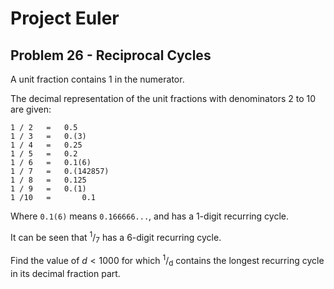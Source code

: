 # Project Euler

## Problem 26 - Reciprocal Cycles

A unit fraction contains 1 in the numerator.

The decimal representation of the unit fractions with denominators 2 to 10 are given:

    1 / 2	= 	0.5
    1 / 3	= 	0.(3)
    1 / 4	= 	0.25
    1 / 5	= 	0.2
    1 / 6	= 	0.1(6)
    1 / 7	= 	0.(142857)
    1 / 8	= 	0.125
    1 / 9	= 	0.(1)
    1 /10   =       0.1

Where `0.1(6)` means `0.166666...`, and has a 1-digit recurring cycle.

It can be seen that <sup>1</sup>/<sub>7</sub> has a 6-digit recurring cycle.

Find the value of $d < 1000$ for which <sup>1</sup>/<sub>d</sub> contains the longest recurring cycle in its decimal fraction part.
